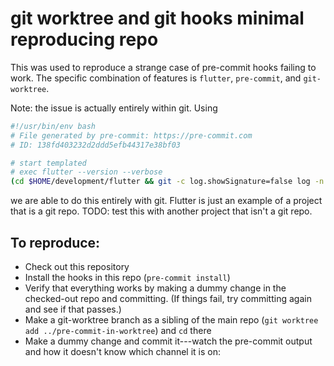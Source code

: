 # git worktree and git hooks minimal reproducing repo

This was used to reproduce a strange case of pre-commit hooks failing to work.
The specific combination of features is `flutter`, `pre-commit`, and `git-worktree`.

Note: the issue is actually entirely within git. Using

```bash
#!/usr/bin/env bash
# File generated by pre-commit: https://pre-commit.com
# ID: 138fd403232d2ddd5efb44317e38bf03

# start templated
# exec flutter --version --verbose
(cd $HOME/development/flutter && git -c log.showSignature=false log -n 1 --pretty=format:%H)
```

we are able to do this entirely with git. Flutter is just an example of a project that is a git repo.
TODO: test this with another project that isn't a git repo.

## To reproduce:

- Check out this repository
- Install the hooks in this repo (`pre-commit install`)
- Verify that everything works by making a dummy change in the checked-out repo and committing. (If things fail, try committing again and see if that passes.)
- Make a git-worktree branch as a sibling of the main repo (`git worktree add ../pre-commit-in-worktree`) and `cd` there
- Make a dummy change and commit it---watch the pre-commit output and how it doesn't know which channel it is on:
